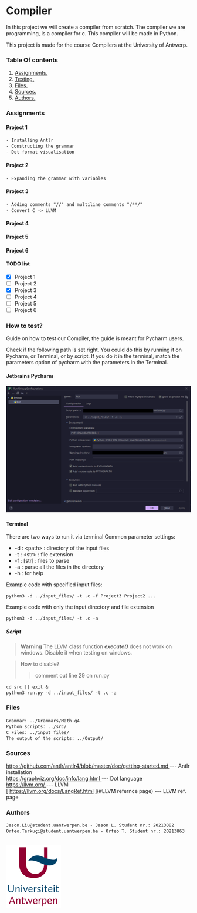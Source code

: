 # Compiler
In this project we will create a compiler from scratch. The compiler we are programming, 
is a compiler for c. This compiler will be made in Python.

This project is made for the course Compilers at the University of Antwerp.

### Table Of contents
1. [ Assignments. ](#Assignments)
2. [ Testing. ](#Testing)
3. [ Files. ](#Files)
4. [ Sources. ](#sources)
5. [ Authors. ](#authors)

<a name="Assignments"></a>
### Assignments

#### Project 1
    - Installing Antlr
    - Constructing the grammar
    - Dot format visualisation

#### Project 2
    - Expanding the grammar with variables

#### Project 3
    - Adding comments "//" and multiline comments "/**/"
    - Convert C -> LLVM

#### Project 4

#### Project 5

#### Project 6

#### TODO list
- [x] Project 1
- [ ] Project 2
- [x] Project 3
- [ ] Project 4
- [ ] Project 5
- [ ] Project 6

<a name="Testing"></a>
### How to test?
Guide on how to test our Compiler, the guide is meant for Pycharm users.

Check if the following path is set right. You could do this by running it on Pycharm, or Terminal, or by script.
If you do it in the terminal, match the parameters option of pycharm with the parameters in the Terminal.
#### Jetbrains Pycharm
<img src="Pictures/config.png" alt="drawing" style="width:600px;"></img>

#### Terminal
There are two ways to run it via terminal
Common parameter settings:
- -d : <path\>  : directory of the input files
- -t : <str\>   : file extension
- -f : [str]    : files to parse
- -a : parse all the files in the directory
- -h : for help

Example code with specified input files:

    python3 -d ../input_files/ -t .c -f Project3 Project2 ...
    
Example code with only the input directory and file extension
    
    python3 -d ../input_files/ -t .c -a

 
##### Script
> **Warning** The LLVM class function _**execute()**_ does not work on windows. Disable it when testing on windows.

> How to disable?
> > comment out line 29 on run.py

```shell
cd src || exit &
python3 run.py -d ../input_files/ -t .c -a
```


<a name="Files"></a>
### Files
    Grammar: ../Grammars/Math.g4
    Python scripts: ../src/
    C Files: ../input_files/
    The output of the scripts: ../Output/

<a name="sources"></a>
### Sources
[ https://github.com/antlr/antlr4/blob/master/doc/getting-started.md ](#Antlr) --- Antlr installation  
[ https://graphviz.org/doc/info/lang.html ](#Dot_language) --- Dot language   
[ https://llvm.org/ ](#LLVM) --- LLVM  
[ https://llvm.org/docs/LangRef.html ](#LLVM refernce page) --- LLVM ref. page

<a name="authors"></a>
### Authors
    Jason.Liu@student.uantwerpen.be - Jason L. Student nr.: 20213082
    Orfeo.Terkuçi@student.uantwerpen.be - Orfeo T. Student nr.: 20213863



<br>
<img src="Pictures/UA.png" alt="drawing" style="width:150px;"/>